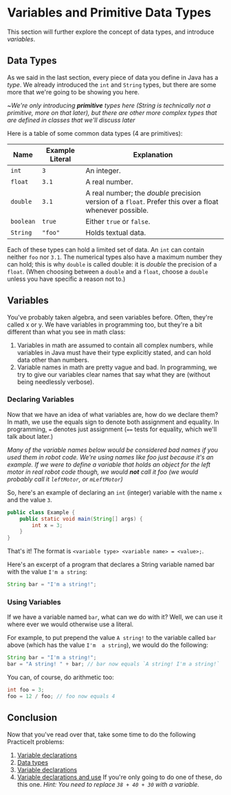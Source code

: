 # Variables and Primitive Data Types
This section will further explore the concept of data types, and introduce _variables_.

## Data Types
As we said in the last section, every piece of data you define in Java
has a _type_. We already introduced the `int` and `String` types, but there are
some more that we're going to be showing you here.

~_We're only introducing **primitive** types here (String is technically not a_
_primitive, more on that later), but there are other more complex types that are_
_defined in classes that we'll discuss later_

Here is a table of some common data types (4 are primitives):

| Name | Example Literal | Explanation |
| ---- | --------------- | ----------- |
| `int` | `3` | An integer. |
| `float` | `3.1` | A real number. |
| `double` | `3.1` | A real number; the _double_ precision version of a `float`. Prefer this over a float whenever possible. |
| `boolean` | `true` | Either `true` or `false`. |
| `String` | `"foo"` | Holds textual data. |

Each of these types can hold a limited set of data. An `int` can contain neither
`foo` nor `3.1`. The numerical types also have a maximum number they can hold;
this is why `double` is called double: it is _double_ the precision of a `float`.
(When choosing between a `double` and a `float`, choose a `double`
unless you have specific a reason not to.)

## Variables
You've probably taken algebra, and seen variables before. Often, they're called
x or y. We have variables in programming too, but they're a bit different than
what you see in math class:

 1. Variables in math are assumed to contain all complex numbers, while variables
   in Java must have their type explicitly stated, and can hold data other than numbers.
 2. Variable names in math are pretty vague and bad. In programming, we try to
   give our variables clear names that say what they are (without being
   needlessly verbose).

### Declaring Variables
Now that we have an idea of what variables are, how do we declare them?
In math, we use the equals sign to denote both assignment and equality.
In programming, `=` denotes just assignment (`==` tests for equality,
which we'll talk about later.)

_Many of the variable names below would be considered bad names if you used them_
_in robot code. We're using names like foo just because it's an example. If we_
_were to define a variable that holds an object for the left motor in real robot_
_code though, we would **not** call it foo (we would probably call it_
_`leftMotor`, or `mLeftMotor`)_

So, here's an example of declaring an `int` (integer) variable with
the name `x` and the value `3`.

```java
public class Example {
    public static void main(String[] args) {
        int x = 3;
    }
}
```

That's it! The format is `<variable type> <variable name> = <value>;`.

Here's an excerpt of a program that declares a String variable named bar with
the value `I'm a string`:

```java
String bar = "I'm a string!";
```

### Using Variables
If we have a variable named `bar`, what can we do with it? Well, we can use it
where ever we would otherwise use a literal.

For example, to put prepend the value `A string!` to the variable called `bar`
above (which has the value `I'm  a string`), we would do the following:

```java
String bar = "I'm a string!";
bar = "A string! " + bar; // bar now equals `A string! I'm a string!`
```

You can, of course, do arithmetic too:

```java
int foo = 3;
foo = 12 / foo; // foo now equals 4
```

## Conclusion
Now that you've read over that, take some time to do the following PracticeIt problems:

 1. [Variable declarations](https://practiceit.cs.washington.edu/problem/view/bjp4/chapter2/s6%2DdeclareRealNumberSyntax)
 2. [Data types](https://practiceit.cs.washington.edu/problem/view/bjp4/chapter2/s7%2DfitnessVariables)
 3. [Variable declarations](https://practiceit.cs.washington.edu/problem/view/bjp4/chapter2/s8%2DstudentVariables)
 4. [Variable declarations and use](https://practiceit.cs.washington.edu/problem/view/bjp4/chapter2/s20%2DReceipt)
   If you're only going to do one of these, do this one.
   _Hint: You need to replace `38 + 40 + 30` with a variable._
